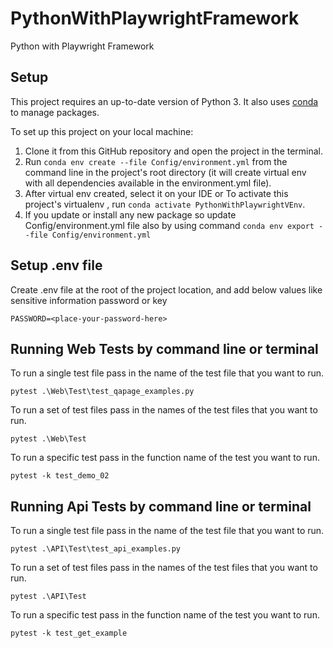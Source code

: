 # PythonWithPlaywrightFramework
 Python with Playwright Framework

## Setup
This project requires an up-to-date version of Python 3.
It also uses [conda](https://docs.conda.io) to manage packages.

To set up this project on your local machine:
1. Clone it from this GitHub repository and open the project in the terminal.
2. Run `conda env create --file Config/environment.yml` from the command line in the project's root directory (it will create virtual env with all dependencies available in the environment.yml file).
3. After virtual env created, select it on your IDE or To activate this project's virtualenv , run `conda activate PythonWithPlaywrightVEnv`.
4. If you update or install any new package so update Config/environment.yml file also by using command `conda env export --file Config/environment.yml`

## Setup .env file

Create .env file at the root of the project location, and add below values like sensitive information password or key
```
PASSWORD=<place-your-password-here>

```

## Running Web Tests by command line or terminal
To run a single test file pass in the name of the test file that you want to run.
```
pytest .\Web\Test\test_qapage_examples.py
``` 
To run a set of test files pass in the names of the test files that you want to run.
```
pytest .\Web\Test
```
To run a specific test pass in the function name of the test you want to run. 
```
pytest -k test_demo_02
```

## Running Api Tests by command line or terminal
To run a single test file pass in the name of the test file that you want to run.
```
pytest .\API\Test\test_api_examples.py
``` 
To run a set of test files pass in the names of the test files that you want to run.
```
pytest .\API\Test
```
To run a specific test pass in the function name of the test you want to run. 
```
pytest -k test_get_example
```